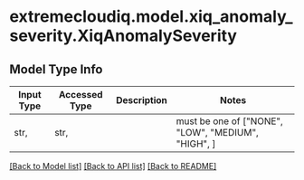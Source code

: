 # extremecloudiq.model.xiq_anomaly_severity.XiqAnomalySeverity

## Model Type Info
Input Type | Accessed Type | Description | Notes
------------ | ------------- | ------------- | -------------
str,  | str,  |  | must be one of ["NONE", "LOW", "MEDIUM", "HIGH", ] 

[[Back to Model list]](../../README.md#documentation-for-models) [[Back to API list]](../../README.md#documentation-for-api-endpoints) [[Back to README]](../../README.md)

